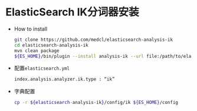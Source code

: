 # ElasticSearch IK分词器安装 

+ How to install

	```bash
	git clone https://github.com/medcl/elasticsearch-analysis-ik
	cd elasticsearch-analysis-ik
	mvn clean package
	${ES_HOME}/bin/plugin --install analysis-ik --url file:/path/to/elasticsearch-analysis-ik-${version}.zip
	```
+ 配置`elasticsearch.yml `

	```bash
	index.analysis.analyzer.ik.type : “ik”
	```	
	
+ 字典配置

	```bash
	cp -r ${elasticsearch-analysis-ik}/config/ik ${ES_HOME}/config
	```